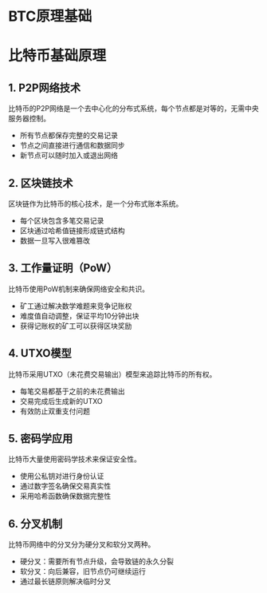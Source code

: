 
# BTC原理基础

# 比特币基础原理

## 1. P2P网络技术

比特币的P2P网络是一个去中心化的分布式系统，每个节点都是对等的，无需中央服务器控制。

- 所有节点都保存完整的交易记录
- 节点之间直接进行通信和数据同步
- 新节点可以随时加入或退出网络

## 2. 区块链技术

区块链作为比特币的核心技术，是一个分布式账本系统。

- 每个区块包含多笔交易记录
- 区块通过哈希值链接形成链式结构
- 数据一旦写入很难篡改

## 3. 工作量证明（PoW）

比特币使用PoW机制来确保网络安全和共识。

- 矿工通过解决数学难题来竞争记账权
- 难度值自动调整，保证平均10分钟出块
- 获得记账权的矿工可以获得区块奖励

## 4. UTXO模型

比特币采用UTXO（未花费交易输出）模型来追踪比特币的所有权。

- 每笔交易都基于之前的未花费输出
- 交易完成后生成新的UTXO
- 有效防止双重支付问题

## 5. 密码学应用

比特币大量使用密码学技术来保证安全性。

- 使用公私钥对进行身份认证
- 通过数字签名确保交易真实性
- 采用哈希函数确保数据完整性

## 6. 分叉机制

比特币网络中的分叉分为硬分叉和软分叉两种。

- 硬分叉：需要所有节点升级，会导致链的永久分裂
- 软分叉：向后兼容，旧节点仍可继续运行
- 通过最长链原则解决临时分叉

